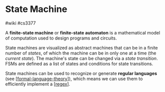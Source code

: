 # State Machine
#wiki #cs3377 

A **finite-state machine** or **finite-state automaton** is a mathematical model of computation used to design programs and circuits.

State machines are visualized as abstract machines that can be in a finite number of _states_, of which the machine can be in only one at a time (the *current state*). The machine's state can be changed via a *state transition*. FSMs are defined as a list of states and conditions for state transitions.

State machines can be used to recognize or generate **regular languages** (see [[formal-language-theory]]), which means we can use them to efficiently implement a [[regex]].

[//begin]: # "Autogenerated link references for markdown compatibility"
[formal-language-theory]: formal-language-theory.md "Formal Languages Theory"
[regex]: regex.md "Regular Expression"
[//end]: # "Autogenerated link references"